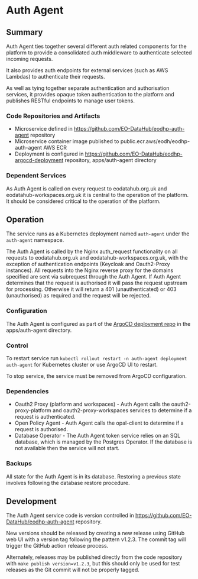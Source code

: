 # Auth Agent

## Summary

Auth Agent ties together several different auth related components for the platform to provide a consolidated auth middleware to authenticate selected incoming requests.

It also provides auth endpoints for external services (such as AWS Lambdas) to authenticate their requests.

As well as tying together separate authentication and authorisation services, it provides opaque token authentication to the platform and publishes RESTful endpoints to manage user tokens.

### Code Repositories and Artifacts

- Microservice defined in https://github.com/EO-DataHub/eodhp-auth-agent repository
- Microservice container image published to public.ecr.aws/eodh/eodhp-auth-agent AWS ECR
- Deployment is configured in https://github.com/EO-DataHub/eodhp-argocd-deployment repository, apps/auth-agent directory

### Dependent Services

As Auth Agent is called on every request to eodatahub.org.uk and eodatahub-workspaces.org.uk it is central to the operation of the platform. It should be considered critical to the operation of the platform.

## Operation

The service runs as a Kubernetes deployment named `auth-agent` under the `auth-agent` namespace.

The Auth Agent is called by the Nginx auth_request functionality on all requests to eodatahub.org.uk and eodatahub-workspaces.org.uk, with the exception of authentication endpoints (Keycloak and Oauth2-Proxy instances). All requests into the Nginx reverse proxy for the domains specified are sent via subrequest through the Auth Agent. If Auth Agent determines that the request is authorised it will pass the request upstream for processing. Otherwise it will return a 401 (unauthenticated) or 403 (unauthorised) as required and the request will be rejected.

### Configuration

The Auth Agent is configured as part of the [ArgoCD deployment repo](https://github.com/EO-DataHub/eodhp-auth-agent) in the apps/auth-agent directory.

### Control

To restart service run `kubectl rollout restart -n auth-agent deployment auth-agent` for Kubernetes cluster or use ArgoCD UI to restart.

To stop service, the service must be removed from ArgoCD configuration.

### Dependencies

- Oauth2 Proxy (platform and workspaces) - Auth Agent calls the oauth2-proxy-platform and oauth2-proxy-workspaces services to determine if a request is authenticated.
- Open Policy Agent - Auth Agent calls the opal-client to determine if a request is authorised.
- Database Operator - The Auth Agent token service relies on an SQL database, which is managed by the Postgres Operator. If the database is not available then the service will not start.

### Backups

All state for the Auth Agent is in its database. Restoring a previous state involves following the database restore procedure.

## Development

The Auth Agent service code is version controlled in https://github.com/EO-DataHub/eodhp-auth-agent repository.

New versions should be released by creating a new release using GitHub web UI with a version tag following the pattern v1.2.3. The commit tag will trigger the GitHub action release process.

Alternately, releases may be published directly from the code repository with `make publish version=v1.2.3`, but this should only be used for test releases as the Git commit will not be properly tagged.

